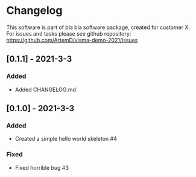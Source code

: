 # Changelog

This software is part of bla bla software package, created for customer X. For issues and tasks please see github repository: https://github.com/ArtemD/visma-demo-2021/issues

## [0.1.1] - 2021-3-3
### Added
- Added CHANGELOG.md

## [0.1.0] - 2021-3-3
### Added
- Created a simple hello world skeleton #4

### Fixed
- Fixed horrible bug #3
